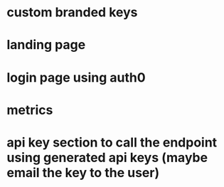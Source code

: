 # custom branded keys
# landing page
# login page using auth0
# metrics
# api key section to call the endpoint using generated api keys (maybe email the key to the user)
